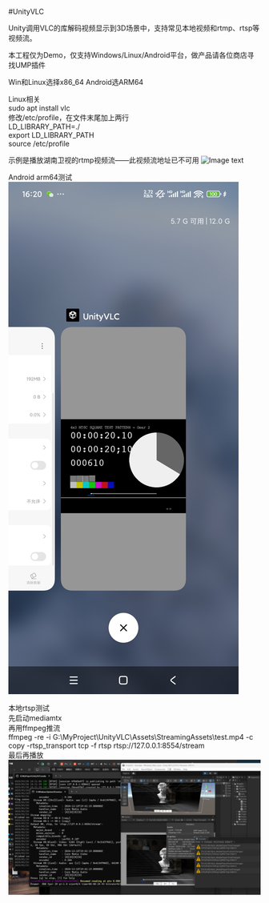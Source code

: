 #UnityVLC

Unity调用VLC的库解码视频显示到3D场景中，支持常见本地视频和rtmp、rtsp等视频流。  

本工程仅为Demo，仅支持Windows/Linux/Android平台，做产品请各位商店寻找UMP插件   

Win和Linux选择x86_64   Android选ARM64   

Linux相关  
sudo apt install vlc  
修改/etc/profile，在文件末尾加上两行  
LD_LIBRARY_PATH=./  
export LD_LIBRARY_PATH  
source /etc/profile  

示例是播放湖南卫视的rtmp视频流——此视频流地址已不可用
![Image text](https://images.gitee.com/uploads/images/2019/0626/100814_893f7478_80624.jpeg)  

Android arm64测试  
![输入图片说明](Android%E6%B5%8B%E8%AF%95.jpg)

本地rtsp测试     
先启动mediamtx    
再用ffmpeg推流   
ffmpeg -re -i G:\MyProject\UnityVLC\Assets\StreamingAssets\test.mp4 -c copy -rtsp_transport tcp -f rtsp rtsp://127.0.0.1:8554/stream    
最后再播放   
![输入图片说明](%E6%9C%AC%E5%9C%B0rtsp%E6%B5%8B%E8%AF%95.png)
